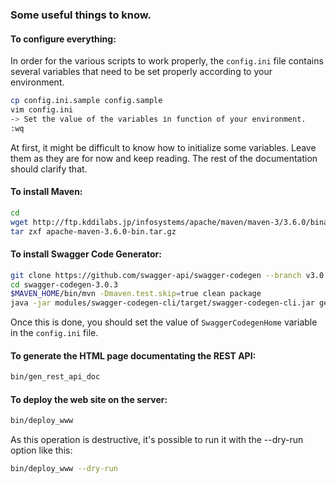 ### Some useful things to know.

#### To configure everything:

In order for the various scripts to work properly, the ```config.ini``` file contains several variables that need to be set properly according to your environment.

```bash
cp config.ini.sample config.sample
vim config.ini
-> Set the value of the variables іn function of your environment.
:wq
```

At first, it might be difficult to know how to initialize some variables.  Leave them as they are for now and keep reading.  The rest of the documentation should clarify that.


#### To install Maven:

```bash
cd 
wget http://ftp.kddilabs.jp/infosystems/apache/maven/maven-3/3.6.0/binaries/apache-maven-3.6.0-bin.tar.gz
tar zxf apache-maven-3.6.0-bin.tar.gz
```



#### To install Swagger Code Generator:

```bash
git clone https://github.com/swagger-api/swagger-codegen --branch v3.0.3 swagger-codegen-3.0.3
cd swagger-codegen-3.0.3
$MAVEN_HOME/bin/mvn -Dmaven.test.skip=true clean package
java -jar modules/swagger-codegen-cli/target/swagger-codegen-cli.jar generate -i doc/api.waml -l html2 -o /tmp/rest_api
```

Once this is done, you should set the value of ```SwaggerCodegenHome``` variable in the ```config.ini``` file.


#### To generate the HTML page documentating the REST API:

```bash
bin/gen_rest_api_doc
```


#### To deploy the web site on the server:

```bash
bin/deploy_www
```

As this operation is destructive, it's possible to run it with the --dry-run option like this:

```bash
bin/deploy_www --dry-run
```

